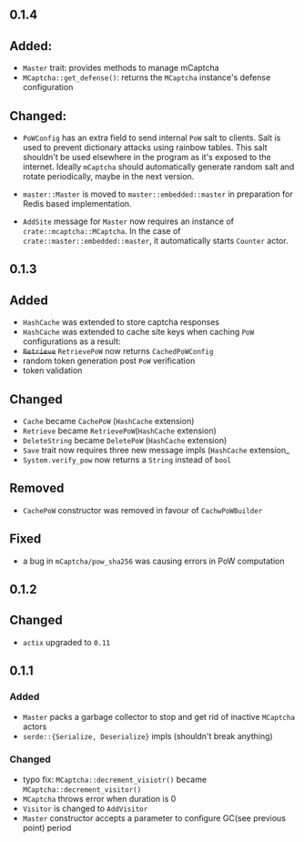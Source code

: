 ## 0.1.4

## Added:

- `Master` trait: provides methods to manage mCaptcha
- `MCaptcha::get_defense()`: returns the `MCaptcha` instance's defense
  configuration

## Changed:

- `PoWConfig` has an extra field to send internal `PoW` salt to clients.
  Salt is used to prevent dictionary attacks using rainbow tables. This
  salt shouldn't be used elsewhere in the program as it's exposed to the
  internet. Ideally `mCaptcha` should automatically generate random
  salt and rotate periodically, maybe in the next version.

- `master::Master` is moved to `master::embedded::master` in preparation
  for Redis based implementation.

- `AddSite` message for `Master` now requires an instance of
  `crate::mcaptcha::MCaptcha`. In the case of
  `crate::master::embedded::master`, it automatically starts `Counter`
  actor.

## 0.1.3

## Added

- `HashCache` was extended to store captcha responses
- `HashCache` was extended to cache site keys when caching `PoW` configurations
  as a result:
- <strike>`Retrieve`</strike> `RetrievePoW` now returns `CachedPoWConfig`
- random token generation post `PoW` verification
- token validation

## Changed

- `Cache` became `CachePoW` (`HashCache` extension)
- `Retrieve` became `RetrievePoW`(`HashCache` extension)
- `DeleteString` became `DeletePoW` (`HashCache` extension)
- `Save` trait now requires three new message impls (`HashCache` extension\_
- `System.verify_pow` now returns a `String` instead of `bool`

## Removed

- `CachePoW` constructor was removed in favour of `CachwPoWBuilder`

## Fixed

- a bug in `mCaptcha/pow_sha256` was causing errors in PoW computation

## 0.1.2

## Changed

- `actix` upgraded to `0.11`

## 0.1.1

### Added

- `Master` packs a garbage collector to stop and get rid of inactive
  `MCaptcha` actors
- `serde::{Serialize, Deserialize}` impls (shouldn't break anything)

### Changed

- typo fix: `MCaptcha::decrement_visiotr()` became `MCaptcha::decrement_visitor()`
- `MCaptcha` throws error when duration is 0
- `Visitor` is changed to `AddVisitor`
- `Master` constructor accepts a parameter to configure GC(see previous
  point) period

